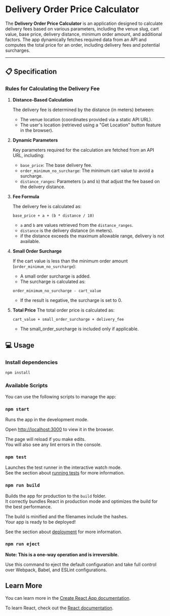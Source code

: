 # Delivery Order Price Calculator

The **Delivery Order Price Calculator** is an application designed to calculate delivery fees based on various parameters, including the venue slug, cart value, base price, delivery distance, minimum order amount, and additional factors. The app dynamically fetches required data from an API and computes the total price for an order, including delivery fees and potential surcharges.

---

## 📋 Specification

### Rules for Calculating the Delivery Fee

1. **Distance-Based Calculation**

   The delivery fee is determined by the distance (in meters) between:
    - The venue location (coordinates provided via a static API URL).
    - The user's location (retrieved using a "Get Location" button feature in the browser).

2. **Dynamic Parameters**

   Key parameters required for the calculation are fetched from an API URL, including:
   - `base_price`: The base delivery fee.
   - `order_minimum_no_surcharge`: The minimum cart value to avoid a surcharge.
   - `distance_ranges`: Parameters (`a` and `b`) that adjust the fee based on the delivery distance.

3. **Fee Formula**

   The delivery fee is calculated as:
   ```plaintext
   base_price + a + (b * distance / 10)
   ```
   - `a` and `b` are values retrieved from the `distance_ranges`.  
   - `distance` is the delivery distance (in meters).
   - if the distance exceeds the maximum allowable range, delivery is not available.

4. **Small Order Surcharge**

   If the cart value is less than the minimum order amount (`order_minimum_no_surcharge`): 
   - A small order surcharge is added.
   - The surcharge is calculated as:
   ```plaintext
   order_minimum_no_surcharge - cart_value
   ```
   - If the result is negative, the surcharge is set to 0.

5. **Total Price**
   The total order price is calculated as:
   ```plaintext
   cart_value + small_order_surcharge + delivery_fee
   ```
   - The small_order_surcharge is included only if applicable.
   
## 💻 Usage

### Install dependencies

```
npm install
```

### Available Scripts

You can use the following scripts to manage the app:

### `npm start`

Runs the app in the development mode.

Open [http://localhost:3000](http://localhost:3000) to view it in the browser.

The page will reload if you make edits.\
You will also see any lint errors in the console.

### `npm test`

Launches the test runner in the interactive watch mode.\
See the section about [running tests](https://facebook.github.io/create-react-app/docs/running-tests) for more information.

### `npm run build`

Builds the app for production to the `build` folder.\
It correctly bundles React in production mode and optimizes the build for the best performance.

The build is minified and the filenames include the hashes.\
Your app is ready to be deployed!

See the section about [deployment](https://facebook.github.io/create-react-app/docs/deployment) for more information.

### `npm run eject`

**Note: This is a one-way operation and is irreversible.**

Use this command to eject the default configuration and take full control over Webpack, Babel, and ESLint configurations.

## Learn More

You can learn more in the [Create React App documentation](https://facebook.github.io/create-react-app/docs/getting-started).

To learn React, check out the [React documentation](https://reactjs.org/).
